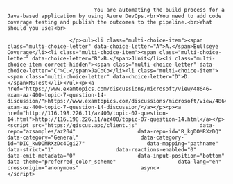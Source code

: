 <p class="card-text">
							
								You are automating the build process for a Java-based application by using Azure DevOps.<br>You need to add code coverage testing and publish the outcomes to the pipeline.<br>What should you use?<br>
							
						</p><ul><li class="multi-choice-item"><span class="multi-choice-letter" data-choice-letter="A">A.</span>Bullseye Coverage</li><li class="multi-choice-item"><span class="multi-choice-letter" data-choice-letter="B">B.</span>JUnit</li><li class="multi-choice-item correct-hidden"><span class="multi-choice-letter" data-choice-letter="C">C.</span>JaCoCo</li><li class="multi-choice-item"><span class="multi-choice-letter" data-choice-letter="D">D.</span>MSTest</li></ul><p><a href="https://www.examtopics.com/discussions/microsoft/view/48646-exam-az-400-topic-7-question-14-discussion/">https://www.examtopics.com/discussions/microsoft/view/48646-exam-az-400-topic-7-question-14-discussion/</a></p><p><a href="http://116.198.226.11/az400/topic-07-question-14.html">http://116.198.226.11/az400/topic-07-question-14.html</a></p><script src="https://giscus.app/client.js"                    data-repo="azsamples/az204"                    data-repo-id="R_kgDOMRXzDQ"                    data-category="General"                    data-category-id="DIC_kwDOMRXzDc4Cgi27"                    data-mapping="pathname"                    data-strict="1"                    data-reactions-enabled="0"                    data-emit-metadata="0"                    data-input-position="bottom"                    data-theme="preferred_color_scheme"                    data-lang="en"                    crossorigin="anonymous"                    async>                    </script>
